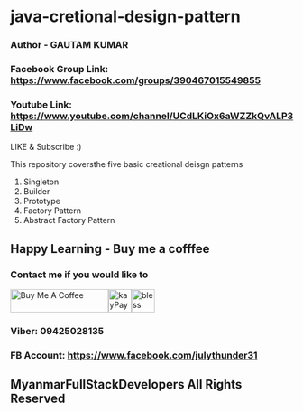 # java-cretional-design-pattern

### Author - GAUTAM KUMAR

### Facebook Group Link: https://www.facebook.com/groups/390467015549855

### Youtube Link: https://www.youtube.com/channel/UCdLKiOx6aWZZkQvALP3LiDw

LIKE & Subscribe :)


This repository coversthe five basic creational deisgn patterns
1. Singleton
2. Builder
3. Prototype
4. Factory Pattern
5. Abstract Factory Pattern

## Happy Learning - Buy me a cofffee
### Contact me if you would like to

<img src="https://cdn.buymeacoffee.com/buttons/default-orange.png" alt="Buy Me A Coffee" height="41" width="174"/><img src="https://www.kbzpay.com/wp-content/uploads/sites/9/2020/04/blue-L.png" alt="kayPay" height="41" width="41"/><img src="https://pngset.com/images/your-blessed-emoji-rabbi-brands-it-idol-worship-the-forward-outdoors-clothing-person-hand-transparent-png-2039176.png" alt="bless" height="41" width="41"/>

### Viber: 09425028135
### FB Account: https://www.facebook.com/julythunder31

## MyanmarFullStackDevelopers All Rights Reserved

